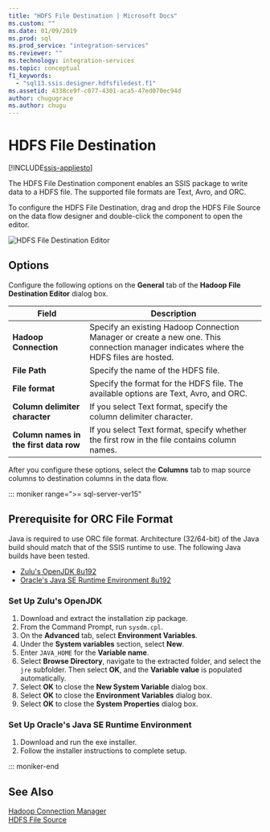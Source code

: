 ```yaml
---
title: "HDFS File Destination | Microsoft Docs"
ms.custom: ""
ms.date: 01/09/2019
ms.prod: sql
ms.prod_service: "integration-services"
ms.reviewer: ""
ms.technology: integration-services
ms.topic: conceptual
f1_keywords:
  - "sql13.ssis.designer.hdfsfiledest.f1"
ms.assetid: 4338ce9f-c077-4301-aca5-47ed070ec94d
author: chugugrace
ms.author: chugu
---
```

# HDFS File Destination

[!INCLUDE[ssis-appliesto](../../includes/applies-to-version/sqlserver-ssis.md)]


  The HDFS File Destination component enables an SSIS package to write data to a HDFS file. The supported file formats are Text, Avro, and ORC.

 To configure the HDFS File Destination, drag and drop the HDFS File Source on the data flow designer and double-click the component to open the editor.

 ![HDFS File Destination Editor](../../integration-services/data-flow/media/hdfs-file-dest.png "HDFS File Destination Editor")

## Options
 Configure the following options on the **General** tab of the **Hadoop File Destination Editor** dialog box.

|Field|Description|
|-----------|-----------------|
|**Hadoop Connection**|Specify an existing Hadoop Connection Manager or create a new one. This connection manager indicates  where the HDFS files are hosted.|
|**File Path**|Specify the name of the HDFS file.|
|**File format**|Specify the format for the HDFS file. The available options are Text, Avro, and ORC.|
|**Column delimiter character**|If you select Text format, specify the column delimiter character.|
|**Column  names in the first data row**|If you select Text format, specify whether the first row in the file contains column names.|

 After you configure these options, select the **Columns** tab to map source columns to destination columns in the data flow.

::: moniker range=">= sql-server-ver15"

## Prerequisite for ORC File Format
Java is required to use ORC file format.
Architecture (32/64-bit) of the Java build should match that of the SSIS runtime to use.
The following Java builds have been tested.

- [Zulu's OpenJDK 8u192](https://www.azul.com/downloads/zulu/zulu-windows/)
- [Oracle's Java SE Runtime Environment 8u192](https://www.oracle.com/technetwork/java/javase/downloads/java-archive-javase8-2177648.html)

### Set Up Zulu's OpenJDK
1. Download and extract the installation zip package.
2. From the Command Prompt, run `sysdm.cpl`.
3. On the **Advanced** tab, select **Environment Variables**.
4. Under the **System variables** section, select **New**.
5. Enter `JAVA_HOME` for the **Variable name**.
6. Select **Browse Directory**, navigate to the extracted folder, and select the `jre` subfolder.
   Then select **OK**, and the **Variable value** is populated automatically.
7. Select **OK** to close the **New System Variable** dialog box.
8. Select **OK** to close the **Environment Variables** dialog box.
9. Select **OK** to close the **System Properties** dialog box.

### Set Up Oracle's Java SE Runtime Environment
1. Download and run the exe installer.
2. Follow the installer instructions to complete setup.

::: moniker-end

## See Also
[Hadoop Connection Manager](../../integration-services/connection-manager/hadoop-connection-manager.md)  
[HDFS File Source](../../integration-services/data-flow/hdfs-file-source.md)
